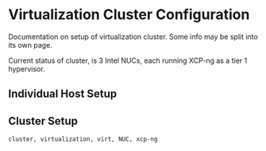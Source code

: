 <h1 id="top">Virtualization Cluster Configuration</h1>

Documentation on setup of virtualization cluster. Some info may be split into its own page.

Current status of cluster, is 3 Intel NUCs, each running XCP-ng as a tier 1 hypervisor.


<h2 id="ind-host-setup">Individual Host Setup</h2>

<h2 id="cluster-setup">Cluster Setup</h2>


```tags
cluster, virtualization, virt, NUC, xcp-ng
```
